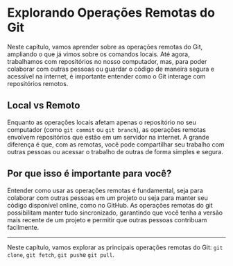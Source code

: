 # Explorando Operações Remotas do Git

Neste capítulo, vamos aprender sobre as operações remotas do Git, ampliando o que já vimos sobre os comandos locais. Até agora, trabalhamos com repositórios no nosso computador, mas, para poder colaborar com outras pessoas ou guardar o código de maneira segura e acessível na internet, é importante entender como o Git interage com repositórios remotos.

## Local vs Remoto

Enquanto as operações locais afetam apenas o repositório no seu computador (como `git commit` ou `git branch`), as operações remotas envolvem repositórios que estão em um servidor na internet. A grande diferença é que, com as remotas, você pode compartilhar seu trabalho com outras pessoas ou acessar o trabalho de outras de forma simples e segura.

## Por que isso é importante para você?

Entender como usar as operações remotas é fundamental, seja para colaborar com outras pessoas em um projeto ou seja para manter seu código disponível online, como no GitHub. As operações remotas do git possibilitam manter tudo sincronizado, garantindo que você tenha a versão mais recente de um projeto e permitir que outras pessoas contribuam facilmente.

***

Neste capítulo, vamos explorar as principais operações remotas do Git: `git clone`, `git fetch`, `git push`e `git pull`.
